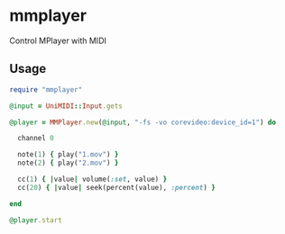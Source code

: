 # mmplayer

Control MPlayer with MIDI

## Usage

```ruby
require "mmplayer"

@input = UniMIDI::Input.gets

@player = MMPlayer.new(@input, "-fs -vo corevideo:device_id=1") do

  channel 0

  note(1) { play("1.mov") }
  note(2) { play("2.mov") }

  cc(1) { |value| volume(:set, value) }
  cc(20) { |value| seek(percent(value), :percent) }

end

@player.start

```